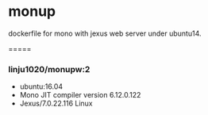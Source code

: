 monup
=====

dockerfile for mono with jexus web server under ubuntu14.


=====
### linju1020/monupw:2
+ ubuntu:16.04
+ Mono JIT compiler version 6.12.0.122
+ Jexus/7.0.22.116 Linux


